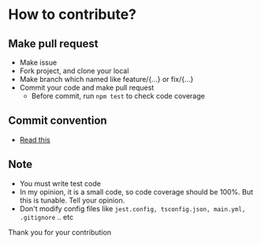 # How to contribute?
## Make pull request
- Make issue
- Fork project, and clone your local
- Make branch which named like feature/{...} or fix/{...}
- Commit your code and make pull request
  - Before commit, run `npm test` to check code coverage
## Commit convention
- [Read this](https://www.conventionalcommits.org/en/v1.0.0/)

## Note
- You must write test code
- In my opinion, it is a small code, so code coverage should be 100%. But this is tunable. Tell your opinion.
- Don't modify config files like `jest.config, tsconfig.json, main.yml, .gitignore` .. etc

Thank you for your contribution